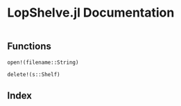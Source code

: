 # LopShelve.jl Documentation
```@contents
```
## Functions
```@docs
open!(filename::String)
```
```@docs
delete!(s::Shelf)
```


## Index

```@index
```